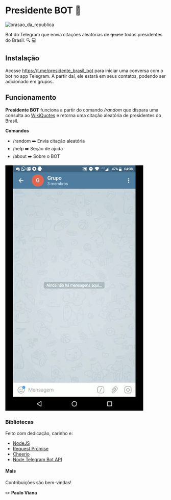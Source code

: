 
# Presidente BOT :speech_balloon:
![brasao_da_republica](assets/presidencia.ico)

Bot do Telegram que envia citações aleatórias de ~~quase~~ todos presidentes do Brasil. :mag: :computer:

## Instalação
Acesse https://t.me/presidente_brasil_bot para iniciar uma conversa com o bot no app Telegram. A partir daí, ele estará em seus contatos, podendo ser adicionado em grupos.

## Funcionamento
**Presidente BOT** funciona a partir do comando */random* que dispara uma consulta ao [WikiQuotes](https://pt.wikiquote.org/wiki/P%C3%A1gina_principal) e retorna uma citação aleatória de presidentes do Brasil.

**Comandos**
- /random    :arrow_right: Envia citação aleatória
- /help  :arrow_right: Seção de ajuda
- /about :arrow_right: Sobre o BOT

![Alt Text](assets/chat.gif)

### Bibliotecas
Feito com dedicação, carinho e:
- [NodeJS](https://nodejs.org/en/)
- [Request Promise](https://github.com/request/request-promise)
- [Cheerio](https://github.com/cheeriojs/cheerio) 
- [Node Telegram Bot API](https://github.com/yagop/node-telegram-bot-api)

#### Mais
Contribuições são bem-vindas!

:pencil2: **Paulo Viana**
